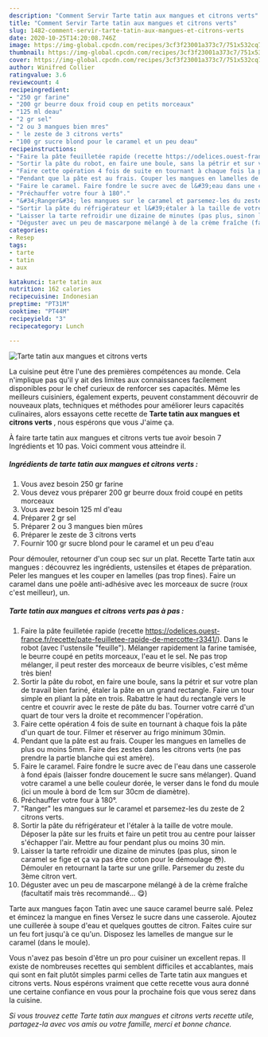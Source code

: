 ```yaml
---
description: "Comment Servir Tarte tatin aux mangues et citrons verts"
title: "Comment Servir Tarte tatin aux mangues et citrons verts"
slug: 1482-comment-servir-tarte-tatin-aux-mangues-et-citrons-verts
date: 2020-10-25T14:20:08.746Z
image: https://img-global.cpcdn.com/recipes/3cf3f23001a373c7/751x532cq70/tarte-tatin-aux-mangues-et-citrons-verts-photo-principale-de-la-recette.jpg
thumbnail: https://img-global.cpcdn.com/recipes/3cf3f23001a373c7/751x532cq70/tarte-tatin-aux-mangues-et-citrons-verts-photo-principale-de-la-recette.jpg
cover: https://img-global.cpcdn.com/recipes/3cf3f23001a373c7/751x532cq70/tarte-tatin-aux-mangues-et-citrons-verts-photo-principale-de-la-recette.jpg
author: Winifred Collier
ratingvalue: 3.6
reviewcount: 4
recipeingredient:
- "250 gr farine"
- "200 gr beurre doux froid coup en petits morceaux"
- "125 ml deau"
- "2 gr sel"
- "2 ou 3 mangues bien mres"
- " le zeste de 3 citrons verts"
- "100 gr sucre blond pour le caramel et un peu deau"
recipeinstructions:
- "Faire la pâte feuilletée rapide (recette https://odelices.ouest-france.fr/recette/pate-feuilletee-rapide-de-mercotte-r3341/). Dans le robot (avec l&#39;ustensile &#34;feuille&#34;). Mélanger rapidement la farine tamisée, le beurre coupé en petits morceaux, l&#39;eau et le sel. Ne pas trop mélanger, il peut rester des morceaux de beurre visibles, c&#39;est même très bien!"
- "Sortir la pâte du robot, en faire une boule, sans la pétrir et sur votre plan de travail bien fariné, étaler la pâte en un grand rectangle. Faire un tour simple en pliant la pâte en trois. Rabattre le haut du rectangle vers le centre et couvrir avec le reste de pâte du bas. Tourner votre carré d&#39;un quart de tour vers la droite et recommencer l&#39;opération."
- "Faire cette opération 4 fois de suite en tournant à chaque fois la pâte d&#39;un quart de tour. Filmer et réserver au frigo minimum 30min."
- "Pendant que la pâte est au frais. Couper les mangues en lamelles de plus ou moins 5mm. Faire des zestes dans les citrons verts (ne pas prendre la partie blanche qui est amère)."
- "Faire le caramel. Faire fondre le sucre avec de l&#39;eau dans une casserole à fond épais (laisser fondre doucement le sucre sans mélanger). Quand votre caramel a une belle couleur dorée, le verser dans le fond du moule (ici un moule à bord de 1cm sur 30cm de diamètre)."
- "Préchauffer votre four à 180°."
- "&#34;Ranger&#34; les mangues sur le caramel et parsemez-les du zeste de 2 citrons verts."
- "Sortir la pâte du réfrigérateur et l&#39;étaler à la taille de votre moule. Déposer la pâte sur les fruits et faire un petit trou au centre pour laisser s&#39;échapper l&#39;air. Mettre au four pendant plus ou moins 30 min."
- "Laisser la tarte refroidir une dizaine de minutes (pas plus, sinon le caramel se fige et ça va pas être coton pour le démoulage 😳). Démouler en retournant la tarte sur une grille. Parsemer du zeste du 3ème citron vert."
- "Déguster avec un peu de mascarpone mélangé à de la crème fraîche (facultatif mais très recommandé... 😋)"
categories:
- Resep
tags:
- tarte
- tatin
- aux

katakunci: tarte tatin aux 
nutrition: 162 calories
recipecuisine: Indonesian
preptime: "PT31M"
cooktime: "PT44M"
recipeyield: "3"
recipecategory: Lunch

---
```



![Tarte tatin aux mangues et citrons verts](https://img-global.cpcdn.com/recipes/3cf3f23001a373c7/751x532cq70/tarte-tatin-aux-mangues-et-citrons-verts-photo-principale-de-la-recette.jpg)

La cuisine peut être l'une des premières compétences au monde. Cela n'implique pas qu'il y ait des limites aux connaissances facilement disponibles pour le chef curieux de renforcer ses capacités. Même les meilleurs cuisiniers, également experts, peuvent constamment découvrir de nouveaux plats, techniques et méthodes pour améliorer leurs capacités culinaires, alors essayons cette recette de <strong> Tarte tatin aux mangues et citrons verts </strong>, nous espérons que vous J'aime ça.

<!--inarticleads1-->

À faire tarte tatin aux mangues et citrons verts tue avoir besoin 7 Ingrédients et 10 pas. Voici comment vous atteindre il.

##### Ingrédients de tarte tatin aux mangues et citrons verts :

1. Vous avez besoin 250 gr farine
1. Vous devez vous préparer 200 gr beurre doux froid coupé en petits morceaux
1. Vous avez besoin 125 ml d&#39;eau
1. Préparer 2 gr sel
1. Préparer 2 ou 3 mangues bien mûres
1. Préparer  le zeste de 3 citrons verts
1. Fournir 100 gr sucre blond pour le caramel et un peu d&#39;eau


Pour démouler, retourner d&#39;un coup sec sur un plat. Recette Tarte tatin aux mangues : découvrez les ingrédients, ustensiles et étapes de préparation. Peler les mangues et les couper en lamelles (pas trop fines). Faire un caramel dans une poêle anti-adhésive avec les morceaux de sucre (roux c&#39;est meilleur), un. 

<!--inarticleads2-->

##### Tarte tatin aux mangues et citrons verts pas à pas :

1. Faire la pâte feuilletée rapide (recette https://odelices.ouest-france.fr/recette/pate-feuilletee-rapide-de-mercotte-r3341/). Dans le robot (avec l&#39;ustensile &#34;feuille&#34;). Mélanger rapidement la farine tamisée, le beurre coupé en petits morceaux, l&#39;eau et le sel. Ne pas trop mélanger, il peut rester des morceaux de beurre visibles, c&#39;est même très bien!
1. Sortir la pâte du robot, en faire une boule, sans la pétrir et sur votre plan de travail bien fariné, étaler la pâte en un grand rectangle. Faire un tour simple en pliant la pâte en trois. Rabattre le haut du rectangle vers le centre et couvrir avec le reste de pâte du bas. Tourner votre carré d&#39;un quart de tour vers la droite et recommencer l&#39;opération.
1. Faire cette opération 4 fois de suite en tournant à chaque fois la pâte d&#39;un quart de tour. Filmer et réserver au frigo minimum 30min.
1. Pendant que la pâte est au frais. Couper les mangues en lamelles de plus ou moins 5mm. Faire des zestes dans les citrons verts (ne pas prendre la partie blanche qui est amère).
1. Faire le caramel. Faire fondre le sucre avec de l&#39;eau dans une casserole à fond épais (laisser fondre doucement le sucre sans mélanger). Quand votre caramel a une belle couleur dorée, le verser dans le fond du moule (ici un moule à bord de 1cm sur 30cm de diamètre).
1. Préchauffer votre four à 180°.
1. &#34;Ranger&#34; les mangues sur le caramel et parsemez-les du zeste de 2 citrons verts.
1. Sortir la pâte du réfrigérateur et l&#39;étaler à la taille de votre moule. Déposer la pâte sur les fruits et faire un petit trou au centre pour laisser s&#39;échapper l&#39;air. Mettre au four pendant plus ou moins 30 min.
1. Laisser la tarte refroidir une dizaine de minutes (pas plus, sinon le caramel se fige et ça va pas être coton pour le démoulage 😳). Démouler en retournant la tarte sur une grille. Parsemer du zeste du 3ème citron vert.
1. Déguster avec un peu de mascarpone mélangé à de la crème fraîche (facultatif mais très recommandé... 😋)


Tarte aux mangues façon Tatin avec une sauce caramel beurre salé. Pelez et émincez la mangue en fines Versez le sucre dans une casserole. Ajoutez une cuillerée à soupe d&#39;eau et quelques gouttes de citron. Faites cuire sur un feu fort jusqu&#39;à ce qu&#39;un. Disposez les lamelles de mangue sur le caramel (dans le moule). 

<!--inarticleads1-->

<p>
Vous n'avez pas besoin d'être un pro pour cuisiner un excellent repas. Il existe de nombreuses recettes qui semblent difficiles et accablantes, mais qui sont en fait plutôt simples parmi celles de Tarte tatin aux mangues et citrons verts. Nous espérons vraiment que cette recette vous aura donné une certaine confiance en vous pour la prochaine fois que vous serez dans la cuisine.
</p>

<p>
<i>Si vous trouvez cette Tarte tatin aux mangues et citrons verts recette utile, partagez-la avec vos amis ou votre famille, merci et bonne chance.</i>
</p>
